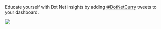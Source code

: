 Educate yourself with Dot Net insights by adding [@DotNetCurry](https://twitter.com/DotNetCurry) tweets to your dashboard.

![](https://github.com/GregTrevellick/VsixTwitterWidget/blob/master/Src/@DotNetCurry/artefacts/Screenshot.png?raw=true)